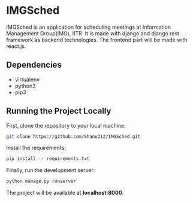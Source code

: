 # IMGSched
IMGSched is an application for scheduling meetings at Information Management Group(IMG), IITR. It is made with django and django rest framework as backend technologies. The frontend part will be made with react.js.

## Dependencies
<ul>
<li>virtualenv</li>
<li>python3</li>
<li>pip3</li>
</ul>

## Running the Project Locally

First, clone the repository to your local machine:

`````bash
git clone https://github.com/Shanu212/IMGSched.git
`````

Install the requirements:

`````bash
pip install -r requirements.txt
`````

Finally, run the development server:

`````bash
python manage.py runserver
`````

The project will be available at **localhost:8000**.
